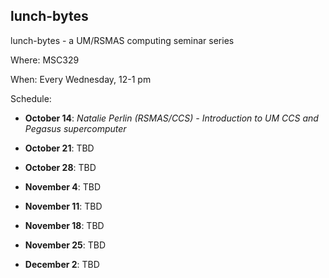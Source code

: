## lunch-bytes
lunch-bytes - a UM/RSMAS computing seminar series

Where: MSC329

When: Every Wednesday, 12-1 pm

Schedule:

* **October 14**: *Natalie Perlin (RSMAS/CCS) - Introduction to UM CCS and Pegasus supercomputer*

* **October 21**: TBD

* **October 28**: TBD

* **November 4**: TBD

* **November 11**: TBD

* **November 18**: TBD

* **November 25**: TBD

* **December 2**: TBD

